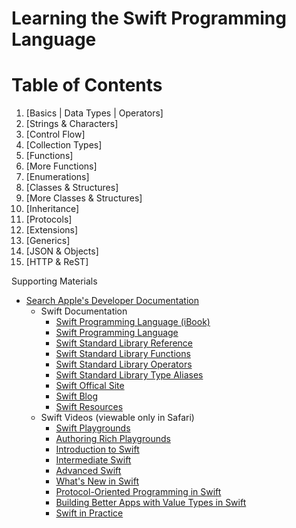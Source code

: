 Learning the Swift Programming Language
===================

# Table of Contents

1. [Basics | Data Types | Operators]
2. [Strings & Characters]
3. [Control Flow]
4. [Collection Types]
5. [Functions]
6. [More Functions]
7. [Enumerations]
8. [Classes & Structures]
9. [More Classes & Structures]
10. [Inheritance]
11. [Protocols]
12. [Extensions]
13. [Generics]
14. [JSON & Objects]
15. [HTTP & ReST]

Supporting Materials
- [Search Apple's Developer Documentation](https://developer.apple.com/search/?q=Swift)
	- Swift Documentation
		- [Swift Programming Language (iBook)](https://itunes.apple.com/us/book/swift-programming-language/id881256329?mt=11)
		- [Swift Programming Language](https://developer.apple.com/library/ios/documentation/Swift/Conceptual/Swift_Programming_Language/index.html)
		- [Swift Standard Library Reference](https://developer.apple.com/library/prerelease/ios/documentation/General/Reference/SwiftStandardLibraryReference/index.html)
		- [Swift Standard Library Functions](https://developer.apple.com/library/ios/documentation/Swift/Reference/Swift_StandardLibrary_Functions/index.html)
		- [Swift Standard Library Operators](https://developer.apple.com/library/ios/documentation/Swift/Reference/Swift_StandardLibrary_Operators/index.html)
		- [Swift Standard Library Type Aliases](https://developer.apple.com/library/ios/documentation/Swift/Reference/Swift_StandardLibrary_TypeAliases/index.html)
		- [Swift Offical Site](https://developer.apple.com/swift/)
		- [Swift Blog](https://developer.apple.com/swift/blog/)
		- [Swift Resources](https://developer.apple.com/swift/resources/)
	- Swift Videos (viewable only in Safari)
		- [Swift Playgrounds](https://developer.apple.com/videos/play/wwdc2014-408/)
		- [Authoring Rich Playgrounds](https://developer.apple.com/videos/play/wwdc2015-405/)
		- [Introduction to Swift](https://developer.apple.com/videos/play/wwdc2014-402/)
		- [Intermediate Swift](https://developer.apple.com/videos/play/wwdc2014-403/)
		- [Advanced Swift](https://developer.apple.com/videos/play/wwdc2014-404/)
		- [What's New in Swift](https://developer.apple.com/videos/play/wwdc2015-106/)
		- [Protocol-Oriented Programming in Swift](https://developer.apple.com/videos/play/wwdc2015-408/)
		- [Building Better Apps with Value Types in Swift](https://developer.apple.com/videos/play/wwdc2015-414/)
		- [Swift in Practice](https://developer.apple.com/videos/play/wwdc2015-411/)
